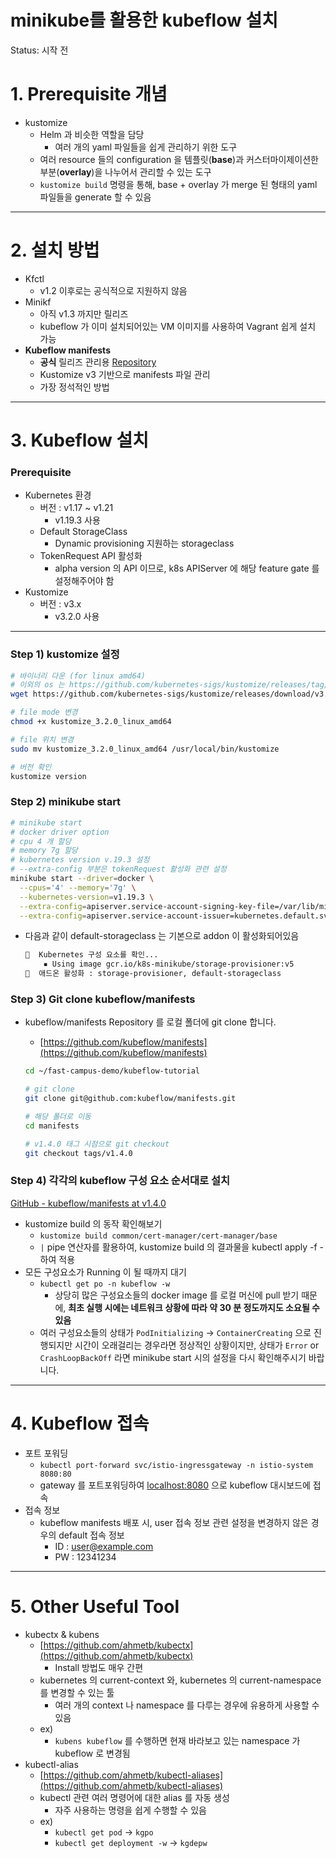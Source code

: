 # minikube를 활용한 kubeflow 설치

Status: 시작 전

# 1. Prerequisite 개념

- kustomize
    - Helm 과 비슷한 역할을 담당
        - 여러 개의 yaml 파일들을 쉽게 관리하기 위한 도구
    - 여러 resource 들의 configuration 을 템플릿(**base**)과 커스터마이제이션한 부분(**overlay**)을 나누어서 관리할 수 있는 도구
    - `kustomize build` 명령을 통해, base + overlay 가 merge 된 형태의 yaml 파일들을 generate 할 수 있음

---

# 2. 설치 방법

- Kfctl
    - v1.2 이후로는 공식적으로 지원하지 않음
- Minikf
    - 아직 v1.3 까지만 릴리즈
    - kubeflow 가 이미 설치되어있는 VM 이미지를 사용하여 Vagrant 쉽게 설치 가능
- **Kubeflow manifests**
    - **공식** 릴리즈 관리용 [Repository](https://github.com/kubeflow/manifests)
    - Kustomize v3 기반으로 manifests 파일 관리
    - 가장 정석적인 방법

---

# 3. Kubeflow 설치

### Prerequisite

- Kubernetes 환경
    - 버전 : v1.17 ~ v1.21
        - v1.19.3 사용
    - Default StorageClass
        - Dynamic provisioning 지원하는 storageclass
    - TokenRequest API 활성화
        - alpha version 의 API 이므로, k8s APIServer 에 해당 feature gate 를 설정해주어야 함
- Kustomize
    - 버전 : v3.x
        - v3.2.0 사용

---

### Step 1) kustomize 설정

```bash
# 바이너리 다운 (for linux amd64)
# 이외의 os 는 https://github.com/kubernetes-sigs/kustomize/releases/tag/v3.2.0 경로에서 binary 링크 확인
wget https://github.com/kubernetes-sigs/kustomize/releases/download/v3.2.0/kustomize_3.2.0_linux_amd64

# file mode 변경
chmod +x kustomize_3.2.0_linux_amd64

# file 위치 변경
sudo mv kustomize_3.2.0_linux_amd64 /usr/local/bin/kustomize

# 버전 확인
kustomize version
```

### Step 2) minikube start

```bash
# minikube start
# docker driver option
# cpu 4 개 할당
# memory 7g 할당
# kubernetes version v.19.3 설정
# --extra-config 부분은 tokenRequest 활성화 관련 설정
minikube start --driver=docker \
  --cpus='4' --memory='7g' \
  --kubernetes-version=v1.19.3 \
  --extra-config=apiserver.service-account-signing-key-file=/var/lib/minikube/certs/sa.key \
  --extra-config=apiserver.service-account-issuer=kubernetes.default.svc
```

- 다음과 같이 default-storageclass 는 기본으로 addon 이 활성화되어있음
    
    ```bash
    🔎  Kubernetes 구성 요소를 확인...
        ▪ Using image gcr.io/k8s-minikube/storage-provisioner:v5
    🌟  애드온 활성화 : storage-provisioner, default-storageclass
    ```
    

### Step 3) Git clone kubeflow/manifests

- kubeflow/manifests Repository 를 로컬 폴더에 git clone 합니다.
    - [https://github.com/kubeflow/manifests](https://github.com/kubeflow/manifests)
    
    ```bash
    cd ~/fast-campus-demo/kubeflow-tutorial
    
    # git clone
    git clone git@github.com:kubeflow/manifests.git
    
    # 해당 폴더로 이동
    cd manifests
    
    # v1.4.0 태그 시점으로 git checkout
    git checkout tags/v1.4.0
    ```
    

### Step 4) 각각의 kubeflow 구성 요소 순서대로 설치

[GitHub - kubeflow/manifests at v1.4.0](https://github.com/kubeflow/manifests/tree/v1.4.0)

- kustomize build 의 동작 확인해보기
    - `kustomize build common/cert-manager/cert-manager/base`
    - `|` pipe 연산자를 활용하여, kustomize build 의 결과물을 kubectl apply -f - 하여 적용
- 모든 구성요소가 Running 이 될 때까지 대기
    - `kubectl get po -n kubeflow -w`
        - 상당히 많은 구성요소들의 docker image 를 로컬 머신에 pull 받기 때문에, **최초 실행 시에는 네트워크 상황에 따라 약 30 분 정도까지도 소요될 수 있음**
    - 여러 구성요소들의 상태가 `PodInitializing` → `ContainerCreating` 으로 진행되지만 시간이 오래걸리는 경우라면 정상적인 상황이지만, 상태가 `Error` or `CrashLoopBackOff` 라면 minikube start 시의 설정을 다시 확인해주시기 바랍니다.

---

# 4. Kubeflow 접속

- 포트 포워딩
    - `kubectl port-forward svc/istio-ingressgateway -n istio-system 8080:80`
    - gateway 를 포트포워딩하여 [localhost:8080](http://localhost:8080) 으로 kubeflow 대시보드에 접속
- 접속 정보
    - kubeflow manifests 배포 시, user 접속 정보 관련 설정을 변경하지 않은 경우의 default 접속 정보
        - ID : [user@example.com](mailto:user@example.com)
        - PW : 12341234

---

# 5. Other Useful Tool

- kubectx & kubens
    - [https://github.com/ahmetb/kubectx](https://github.com/ahmetb/kubectx)
        - Install 방법도 매우 간편
    - kubernetes 의 current-context 와, kubernetes 의 current-namespace 를 변경할 수 있는 툴
        - 여러 개의 context 나 namespace 를 다루는 경우에 유용하게 사용할 수 있음
    - ex)
        - `kubens kubeflow` 를 수행하면 현재 바라보고 있는 namespace 가 kubeflow 로 변경됨
- kubectl-alias
    - [https://github.com/ahmetb/kubectl-aliases](https://github.com/ahmetb/kubectl-aliases)
    - kubectl 관련 여러 명령어에 대한 alias 를 자동 생성
        - 자주 사용하는 명령을 쉽게 수행할 수 있음
    - ex)
        - `kubectl get pod` → `kgpo`
        - `kubectl get deployment -w` → `kgdepw`